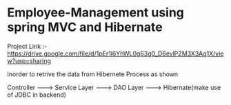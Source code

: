 # Employee-Management using spring MVC and Hibernate


Project Link :- https://drive.google.com/file/d/1pEr1l6YhWL0g63g0_D6evlPZM3X3Ag1X/view?usp=sharing


Inorder to retrive the data from Hibernete Process as shown


Controller --->    Service Layer  --->  DAO Layer    ---> Hibernate(make use of JDBC in backend)





